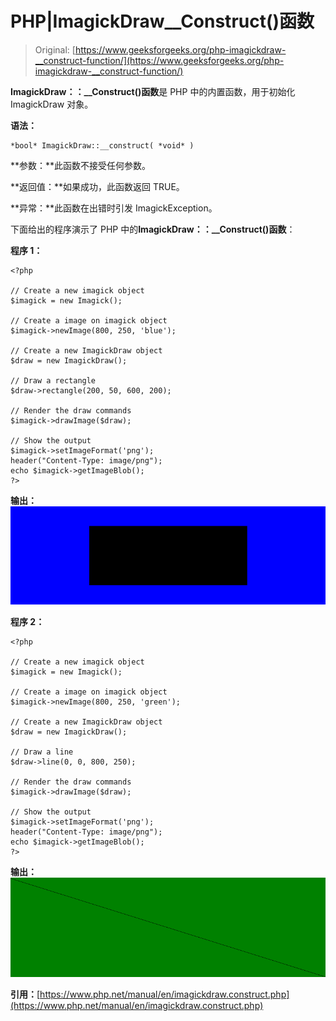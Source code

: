# PHP|ImagickDraw__Construct()函数

> Original: [https://www.geeksforgeeks.org/php-imagickdraw-__construct-function/](https://www.geeksforgeeks.org/php-imagickdraw-__construct-function/)

**ImagickDraw：：__Construct()函数**是 PHP 中的内置函数，用于初始化 ImagickDraw 对象。

**语法：**

```
*bool* ImagickDraw::__construct( *void* )
```

**参数：**此函数不接受任何参数。

**返回值：**如果成功，此函数返回 TRUE。

**异常：**此函数在出错时引发 ImagickException。

下面给出的程序演示了 PHP 中的**ImagickDraw：：__Construct()函数**：

**程序 1：**

```
<?php

// Create a new imagick object
$imagick = new Imagick();

// Create a image on imagick object
$imagick->newImage(800, 250, 'blue');

// Create a new ImagickDraw object
$draw = new ImagickDraw();

// Draw a rectangle
$draw->rectangle(200, 50, 600, 200);

// Render the draw commands
$imagick->drawImage($draw);

// Show the output
$imagick->setImageFormat('png');
header("Content-Type: image/png");
echo $imagick->getImageBlob();
?>
```

**输出：**
![](img/db95e7c002d2921ef8b97bf49bf091f8.png)

**程序 2：**

```
<?php

// Create a new imagick object
$imagick = new Imagick();

// Create a image on imagick object
$imagick->newImage(800, 250, 'green');

// Create a new ImagickDraw object
$draw = new ImagickDraw();

// Draw a line
$draw->line(0, 0, 800, 250);

// Render the draw commands
$imagick->drawImage($draw);

// Show the output
$imagick->setImageFormat('png');
header("Content-Type: image/png");
echo $imagick->getImageBlob();
?>
```

**输出：**
![](img/e39b8a3b78b3883fc255b20db0cbd8f9.png)

**引用：**[https://www.php.net/manual/en/imagickdraw.construct.php](https://www.php.net/manual/en/imagickdraw.construct.php)